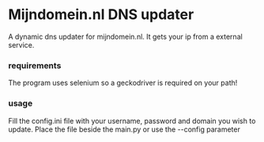 # Mijndomein.nl DNS updater
A dynamic dns updater for mijndomein.nl.
It gets your ip from a external service. 

### requirements
The program uses selenium so a geckodriver is required on your path!

### usage
Fill the config.ini file with your username, password and domain you wish to update.
Place the file beside the main.py or use the --config parameter